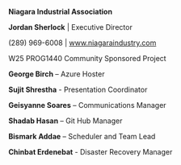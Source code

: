 **Niagara Industrial Association** 


**Jordan Sherlock** | Executive Director 

(289) 969-6008 | www.niagaraindustry.com


W25 PROG1440 Community Sponsored Project

**George Birch** – Azure Hoster

**Sujit Shrestha** - Presentation Coordinator

**Geisyanne Soares** – Communications Manager

**Shadab Hasan** – Git Hub Manager

**Bismark Addae** – Scheduler and Team Lead

**Chinbat Erdenebat** - Disaster Recovery Manager
